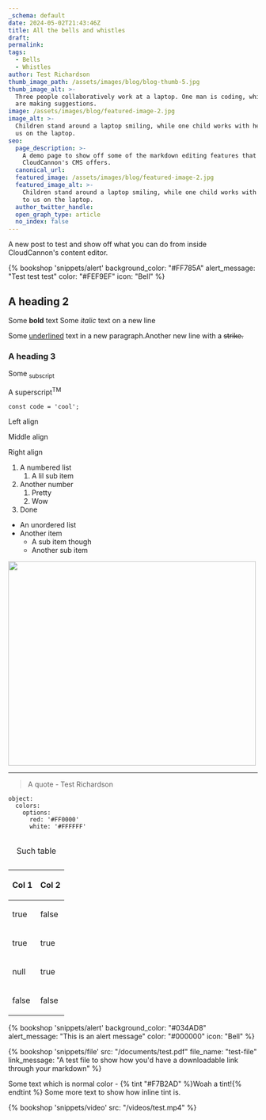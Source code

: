 ```yaml
---
_schema: default
date: 2024-05-02T21:43:46Z
title: All the bells and whistles
draft:
permalink:
tags:
  - Bells
  - Whistles
author: Test Richardson
thumb_image_path: /assets/images/blog/blog-thumb-5.jpg
thumb_image_alt: >-
  Three people collaboratively work at a laptop. One man is coding, while two
  are making suggestions.
image: /assets/images/blog/featured-image-2.jpg
image_alt: >-
  Children stand around a laptop smiling, while one child works with her back to
  us on the laptop.
seo:
  page_description: >-
    A demo page to show off some of the markdown editing features that
    CloudCannon's CMS offers.
  canonical_url:
  featured_image: /assets/images/blog/featured-image-2.jpg
  featured_image_alt: >-
    Children stand around a laptop smiling, while one child works with her back
    to us on the laptop.
  author_twitter_handle:
  open_graph_type: article
  no_index: false
---
```

A new post to test and show off what you can do from inside CloudCannon's content editor.

{% bookshop 'snippets/alert' background_color: "#FF785A" alert_message: "Test test test" color: "#FEF9EF" icon: "Bell" %}

## A heading 2

Some **bold** text Some *italic* text on a new line

Some <u>underlined</u> text in a new paragraph.Another new line with a <s>strike.</s>

### A heading 3

Some <sub>subscript</sub>

A superscript<sup>TM</sup>

`const code = 'cool';`

Left align

<p class="align-center">Middle align</p>

<p class="align-right">Right align</p>

1. A numbered list
   1. A lil sub item
2. Another number
   1. Pretty
   2. Wow
3. Done

* An unordered list
* Another item
  * A sub item though
  * Another sub item

<img src="/assets/images/blog/blog-thumb-1.jpg" height="413" width="500" />

---

> A quote - Test Richardson

```
object:
  colors:
    options:
      red: '#FF0000'
      white: '#FFFFFF'
```

<table><caption><p>Such table</p></caption><thead><tr><th><p>Col 1</p></th><th><p>Col 2</p></th></tr></thead><tbody><tr><td><p>true</p></td><td><p>false</p></td></tr><tr><td><p>true</p></td><td><p>true</p></td></tr><tr><td><p>null</p></td><td><p>true</p></td></tr><tr><td><p>false</p></td><td><p>false</p></td></tr></tbody></table>

{% bookshop 'snippets/alert' background_color: "#034AD8" alert_message: "This is an alert message" color: "#000000" icon: "Bell" %}

{% bookshop 'snippets/file' src: "/documents/test.pdf" file_name: "test-file" link_message: "A test file to show how you'd have a downloadable link through your markdown" %}

Some text which is normal color - {% tint "#F7B2AD" %}Woah a tint!{% endtint %} Some more text to show how inline tint is.

{% bookshop 'snippets/video' src: "/videos/test.mp4" %}
